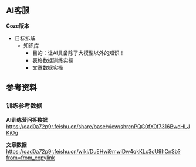 ## AI客服

**Coze版本**
- 目标拆解
	- 知识库
		- 目的：让AI具备除了大模型以外的知识！
		- 表格数据训练实操
		- 文章数据实操

## 参考资料


### 训练参考数据

**AI训练营问答数据**
https://oad0a72p9r.feishu.cn/share/base/view/shrcnPQG0fX0f7316BwcHLJKiOg

**文章数据**
https://oad0a72p9r.feishu.cn/wiki/DuEHwi9mwiDw4qkKLc3cU9hCnSb?from=from_copylink